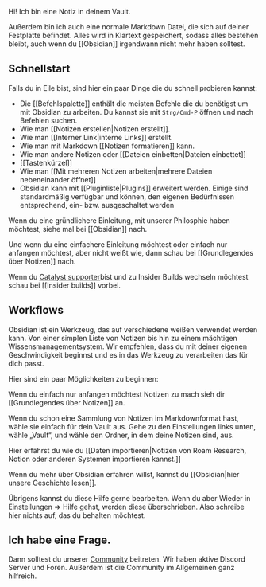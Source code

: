 Hi! Ich bin eine Notiz in deinem Vault.

Außerdem bin ich auch eine normale Markdown Datei, die sich auf deiner Festplatte befindet. Alles wird in Klartext gespeichert, sodass alles bestehen bleibt, auch wenn du [[Obsidian]] irgendwann nicht mehr haben solltest.

## Schnellstart

Falls du in Eile bist, sind hier ein paar Dinge die du schnell probieren kannst:

- Die [[Befehlspalette]] enthält die meisten Befehle die du benötigst um mit Obsidian zu arbeiten. Du kannst sie mit `Strg/Cmd-P` öffnen und nach Befehlen suchen.
- Wie man [[Notizen erstellen|Notizen erstellt]].
- Wie man [[Interner Link|interne Links]] erstellt.
- Wie man mit Markdown [[Notizen formatieren]] kann.
- Wie man andere Notizen oder [[Dateien einbetten|Dateien einbettet]]
- [[Tastenkürzel]]
- Wie man [[Mit mehreren Notizen arbeiten|mehrere Dateien nebeneinander öffnet]]
- Obsidian kann mit [[Pluginliste|Plugins]] erweitert werden. Einige sind standardmäßig verfügbar und können, den eigenen Bedürfnissen entsprechend, ein- bzw. ausgeschaltet werden


Wenn du eine gründlichere Einleitung, mit unserer Philosphie haben möchtest, siehe mal bei [[Obsidian]] nach.

Und wenn du eine einfachere Einleitung möchtest oder einfach nur anfangen möchtest, aber nicht weißt wie, dann schau bei [[Grundlegendes über Notizen]] nach.

Wenn du [Catalyst supporter](https://obsidian.md/pricing)bist und zu Insider Builds wechseln möchtest schau bei [[Insider builds]] vorbei.

## Workflows

Obsidian ist ein Werkzeug, das auf verschiedene weißen verwendet werden kann. Von einer simplen Liste von Notizen bis hin zu einem mächtigen Wissensmanagementsystem. Wir empfehlen, dass du mit deiner eigenen Geschwindigkeit beginnst und es in das Werkzeug zu verarbeiten das für dich passt.

Hier sind ein paar Möglichkeiten zu beginnen:

Wenn du einfach nur anfangen möchtest Notizen zu mach sieh dir [[Grundlegendes über Notizen]] an.

Wenn du schon eine Sammlung von Notizen im Markdownformat hast, wähle sie einfach für dein Vault aus. Gehe zu den Einstellungen links unten, wähle „Vault“, und wähle den Ordner, in dem deine Notizen sind, aus.

Hier erfährst du wie du [[Daten importieren|Notizen von Roam Research, Notion oder anderen Systemen importieren kannst.]]

Wenn du mehr über Obsidian erfahren willst, kannst du [[Obsidian|hier unsere Geschichte lesen]].

Übrigens kannst du diese Hilfe gerne bearbeiten. Wenn du aber Wieder in Einstellungen => Hilfe gehst, werden diese überschrieben. Also schreibe hier nichts auf, das du behalten möchtest.

## Ich habe eine Frage.

Dann solltest du unserer [Community](https://obsidian.md/community) beitreten. Wir haben aktive Discord Server und Foren. Außerdem ist die Community im Allgemeinen ganz hilfreich.
